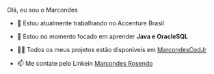 Olá, eu sou o Marcondes



- 🔭 Estou atualmente trabalhando no Accenture Brasil

- 🌱 Estou no momento focado em aprender **Java e OracleSQL**

- 👨‍💻 Todos os meus projetos estão disponíveis em [MarcondesCodJr](https://github.com/MarcondesCodJr)

- 📫 Me contate pelo Linkein [Marcondes Rosendo](https://www.linkedin.com/in/marcondes-rosendo/)
